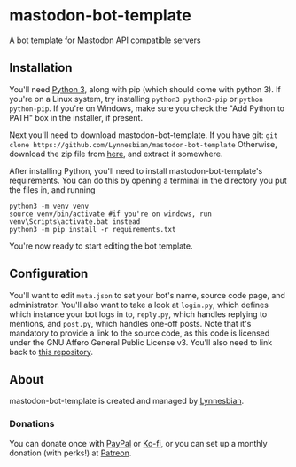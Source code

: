 # mastodon-bot-template
A bot template for Mastodon API compatible servers

## Installation
You'll need [Python 3](https://www.python.org/downloads/), along with pip (which should come with python 3). If you're on a Linux system, try installing `python3 python3-pip` or `python python-pip`. If you're on Windows, make sure you check the "Add Python to PATH" box in the installer, if present.

Next you'll need to download mastodon-bot-template. If you have git:
`git clone https://github.com/Lynnesbian/mastodon-bot-template`
Otherwise, download the zip file from [here](https://github.com/Lynnesbian/mastodon-bot-template/archive/master.zip), and extract it somewhere.

After installing Python, you'll need to install mastodon-bot-template's requirements. You can do this by opening a terminal in the directory you put the files in, and running
```
python3 -m venv venv
source venv/bin/activate #if you're on windows, run venv\Scripts\activate.bat instead
python3 -m pip install -r requirements.txt
```

You're now ready to start editing the bot template.

## Configuration
You'll want to edit `meta.json` to set your bot's name, source code page, and administrator. You'll also want to take a look at `login.py`, which defines which instance your bot logs in to, `reply.py`, which handles replying to mentions, and `post.py`, which handles one-off posts. Note that it's mandatory to provide a link to the source code, as this code is licensed under the GNU Affero General Public License v3. You'll also need to link back to [this repository](https://github.com/Lynnesbian/mastodon-bot-template).

## About
mastodon-bot-template is created and managed by [Lynnesbian](https://fedi.lynnesbian.space/@Lynnear_Software).

### Donations
You can donate once with [PayPal](https://paypal.me/lynnesbian) or [Ko-fi](https://ko-fi.com/lynnesbian), or you can set up a monthly donation (with perks!) at [Patreon](https://patreon.com/lynnesbian).
